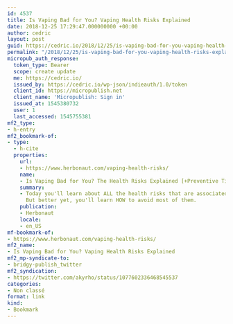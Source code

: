 ```yaml
---
id: 4537
title: Is Vaping Bad for You? Vaping Health Risks Explained
date: 2018-12-25 17:29:47.000000000 +00:00
author: cedric
layout: post
guid: https://cedric.io/2018/12/25/is-vaping-bad-for-you-vaping-health-risks-explained/
permalink: "/2018/12/25/is-vaping-bad-for-you-vaping-health-risks-explained/"
micropub_auth_response:
  token_type: Bearer
  scope: create update
  me: https://cedric.io/
  issued_by: https://cedric.io/wp-json/indieauth/1.0/token
  client_id: https://micropublish.net
  client_name: 'Micropublish: Sign in'
  issued_at: 1545380732
  user: 1
  last_accessed: 1545755381
mf2_type:
- h-entry
mf2_bookmark-of:
- type:
  - h-cite
  properties:
    url:
    - https://www.herbonaut.com/vaping-health-risks/
    name:
    - Is Vaping Bad for You? The Health Risks Explained [+Preventive Tips!]
    summary:
    - Today you'll learn about ALL the health risks that are associated with vaping.
      But better yet, you'll learn HOW to avoid most of them.
    publication:
    - Herbonaut
    locale:
    - en_US
mf-bookmark-of:
- https://www.herbonaut.com/vaping-health-risks/
mf2_name:
- Is Vaping Bad for You? Vaping Health Risks Explained
mf2_mp-syndicate-to:
- bridgy-publish_twitter
mf2_syndication:
- https://twitter.com/akyrho/status/1077602336468545537
categories:
- Non classé
format: link
kind:
- Bookmark
---
```

